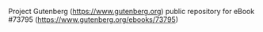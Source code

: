 Project Gutenberg (https://www.gutenberg.org) public repository for
eBook #73795 (https://www.gutenberg.org/ebooks/73795)
